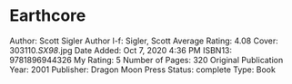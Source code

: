 # Earthcore

Author: Scott Sigler
Author l-f: Sigler, Scott
Average Rating: 4.08
Cover: 303110._SX98_.jpg
Date Added: Oct 7, 2020 4:36 PM
ISBN13: 9781896944326
My Rating: 5
Number of Pages: 320
Original Publication Year: 2001
Publisher: Dragon Moon Press
Status: complete
Type: Book